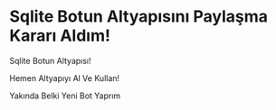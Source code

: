 # Sqlite Botun Altyapısını Paylaşma Kararı Aldım!
Sqlite Botun Altyapısı!

Hemen Altyapıyı Al Ve Kullan!

Yakında Belki Yeni Bot Yaprım
